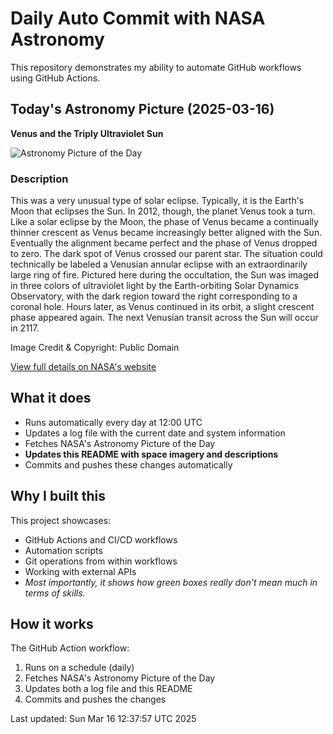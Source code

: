 # Daily Auto Commit with NASA Astronomy
This repository demonstrates my ability to automate GitHub workflows using GitHub Actions.

## Today's Astronomy Picture (2025-03-16)
**Venus and the Triply Ultraviolet Sun**

![Astronomy Picture of the Day](https://apod.nasa.gov/apod/image/2503/SunVenusUv3_SdoDove_960.jpg)

### Description
This was a very unusual type of solar eclipse.  Typically, it is the Earth's Moon that eclipses the Sun.  In 2012, though, the planet Venus took a turn.  Like a solar eclipse by the Moon, the phase of Venus became a continually thinner crescent as Venus became increasingly better aligned with the Sun.  Eventually the alignment became perfect and the phase of Venus dropped to zero.  The dark spot of Venus crossed our parent star.  The situation could technically be labeled a Venusian annular eclipse with an extraordinarily large ring of fire.  Pictured here during the occultation, the Sun was imaged in three colors of ultraviolet light by the Earth-orbiting Solar Dynamics Observatory, with the dark region toward the right corresponding to a coronal hole. Hours later, as Venus continued in its orbit, a slight crescent phase appeared again.  The next Venusian transit across the Sun will occur in 2117.

Image Credit & Copyright: Public Domain

[View full details on NASA's website](https://apod.nasa.gov/apod/astropix.html)

## What it does
- Runs automatically every day at 12:00 UTC
- Updates a log file with the current date and system information
- Fetches NASA's Astronomy Picture of the Day
- **Updates this README with space imagery and descriptions**
- Commits and pushes these changes automatically

## Why I built this
This project showcases:
- GitHub Actions and CI/CD workflows
- Automation scripts
- Git operations from within workflows
- Working with external APIs
- *Most importantly, it shows how green boxes really don't mean much in terms of skills.*

## How it works
The GitHub Action workflow:
1. Runs on a schedule (daily)
2. Fetches NASA's Astronomy Picture of the Day
3. Updates both a log file and this README
4. Commits and pushes the changes

Last updated: Sun Mar 16 12:37:57 UTC 2025
